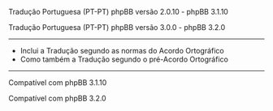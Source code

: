 Tradução Portuguesa (PT-PT) phpBB versão 2.0.10 - phpBB 3.1.10

Tradução Portuguesa (PT-PT) phpBB versão 3.0.0 - phpBB 3.2.0

------------
* Inclui a Tradução segundo as normas do Acordo Ortográfico
* Como também a Tradução segundo o pré-Acordo Ortográfico

------------
Compatível com phpBB 3.1.10

Compatível com phpBB 3.2.0